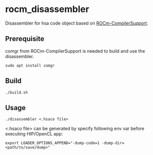 # rocm_disassembler
Disassembler for hsa code object based on [ROCm-CompilerSupport](https://github.com/RadeonOpenCompute/ROCm-CompilerSupport).

## Prerequisite
comgr from ROCm-CompilerSupport is needed to build and use the disassembler.
```
sudo apt install comgr
```

## Build
```
./build.sh
```

## Usage
```
./disassembler <.hsaco file>
```
<.hsaco file> can be generated by specify following env var before executing HIP/OpenCL app:
```
export LOADER_OPTIONS_APPEND="-dump-code=1 -dump-dir=<path/to/save/dump>"
```
